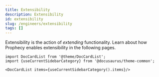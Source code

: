 ```yaml
---
title: Extensibility
description: Extensibility
id: extensibility
slug: /engineers/extensibility
tags: []
---
```


Extensibility is the action of _extending_ functionality. Learn about how Prophecy enables extensibility in the following pages.

```mdx-code-block
import DocCardList from '@theme/DocCardList';
import {useCurrentSidebarCategory} from '@docusaurus/theme-common';

<DocCardList items={useCurrentSidebarCategory().items}/>
```
